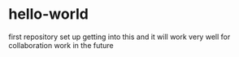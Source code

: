 # hello-world
first repository set up
getting into this and it will work very well for collaboration work in the future
